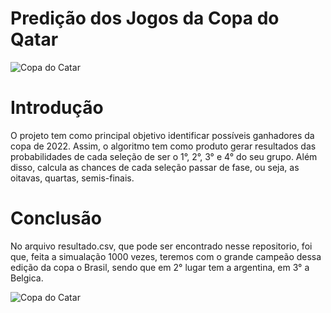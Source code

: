 # Predição dos Jogos da Copa do Qatar

<img src="https://img.estadao.com.br/resources/jpg/7/6/1590009250767.jpg" alt="Copa do Catar">

# Introdução
O projeto tem como principal objetivo identificar possíveis ganhadores da copa de 2022. Assim, o algoritmo tem como produto gerar resultados das probabilidades de cada seleção de ser o 1°, 2°, 3° e 4° do seu grupo. Além disso, calcula as chances de cada seleção passar de fase, ou seja, as oitavas, quartas, semis-finais.

# Conclusão
No arquivo resultado.csv, que pode ser encontrado nesse repositorio, foi que, feita a simualação 1000 vezes, teremos com o grande campeão dessa edição da copa o Brasil, sendo que em 2° lugar tem a argentina, em 3° a Belgica.

<img src="https://www.opovo.com.br/_midias/jpg/2022/11/23/800x600/1_neymar_vinicius_junior_paqueta_brasil_copa_do_mundo_2022-20328074.jpg" alt="Copa do Catar">
